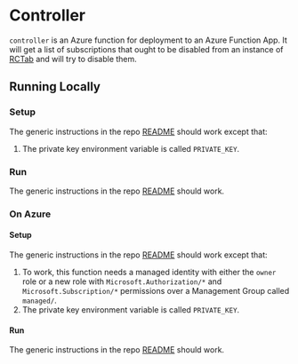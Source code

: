 # Controller

`controller` is an Azure function for deployment to an Azure Function App.
It will get a list of subscriptions that ought to be disabled from an instance of [RCTab](https://github.com/alan-turing-institute/rctab-api) and will try to disable them.

## Running Locally

### Setup

The generic instructions in the repo [README](../README.md) should work except that:

1. The private key environment variable is called `PRIVATE_KEY`.

### Run

The generic instructions in the repo [README](../README.md) should work.

### On Azure

#### Setup

The generic instructions in the repo [README](../README.md) should work except that:

1. To work, this function needs a managed identity with either the `owner` role or a new role with `Microsoft.Authorization/*` and `Microsoft.Subscription/*` permissions over a Management Group called `managed/`.
1. The private key environment variable is called `PRIVATE_KEY`.

#### Run

The generic instructions in the repo [README](../README.md) should work.
